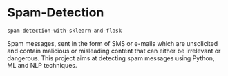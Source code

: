 # Spam-Detection

`spam-detection-with-sklearn-and-flask`

Spam messages, sent in the form of SMS or e-mails which are unsolicited and contain malicious or misleading content that can either be irrelevant or dangerous. This project aims at detecting spam messages using Python, ML and NLP techniques.
